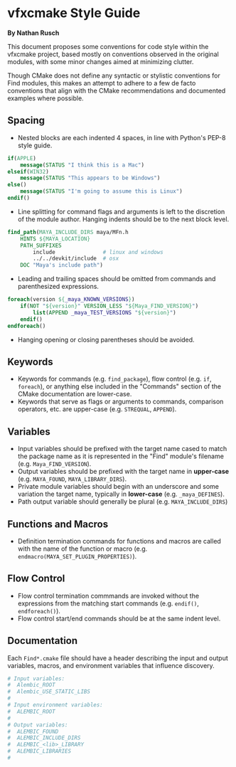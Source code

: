 vfxcmake Style Guide
====================

**By Nathan Rusch**

This document proposes some conventions for code style within the vfxcmake
project, based mostly on conventions observed in the original modules, with
some minor changes aimed at minimizing clutter.

Though CMake does not define any syntactic or stylistic conventions for Find
modules, this makes an attempt to adhere to a few de facto conventions that
align with the CMake recommendations and documented examples where possible.


Spacing
-------
- Nested blocks are each indented 4 spaces, in line with Python's PEP-8 style
guide.

```cmake
if(APPLE)
    message(STATUS "I think this is a Mac")
elseif(WIN32)
    message(STATUS "This appears to be Windows")
else()
    message(STATUS "I'm going to assume this is Linux")
endif()
```

- Line splitting for command flags and arguments is left to the discretion of
the module author. Hanging indents should be to the next block level.

```cmake
find_path(MAYA_INCLUDE_DIRS maya/MFn.h
    HINTS ${MAYA_LOCATION}
    PATH_SUFFIXES
        include               # linux and windows
        ../../devkit/include  # osx
    DOC "Maya's include path")
```

- Leading and trailing spaces should be omitted from commands and parenthesized
expressions.

```cmake
foreach(version ${_maya_KNOWN_VERSIONS})
    if(NOT "${version}" VERSION_LESS "${Maya_FIND_VERSION}")
        list(APPEND _maya_TEST_VERSIONS "${version}")
    endif()
endforeach()
```

- Hanging opening or closing parentheses should be avoided.


Keywords
--------
- Keywords for commands (e.g. `find_package`), flow control (e.g. `if`,
`foreach`), or anything else included in the "Commands" section of the CMake
documentation are lower-case.
- Keywords that serve as flags or arguments to commands, comparison operators,
etc. are upper-case (e.g. `STREQUAL`, `APPEND`).


Variables
---------
- Input variables should be prefixed with the
target name cased to match the package name as it is represented in the "Find"
module's filename (e.g. `Maya_FIND_VERSION`).
- Output variables should be prefixed with
the target name in **upper-case** (e.g. `MAYA_FOUND`, `MAYA_LIBRARY_DIRS`).
- Private module variables should begin with an underscore and some
variation the target name, typically in **lower-case** (e.g. `_maya_DEFINES`).
- Path output variable should generally be plural (e.g. `MAYA_INCLUDE_DIRS`)

Functions and Macros
--------------------
- Definition termination commands for functions and macros are called with the
name of the function or macro (e.g. `endmacro(MAYA_SET_PLUGIN_PROPERTIES)`).


Flow Control
------------
- Flow control termination commmands are invoked without the expressions from
the matching start commands (e.g. `endif()`, `endforeach()`).
- Flow control start/end commands should be at the same indent level.

Documentation
-------------

Each `Find*.cmake` file should have a header describing the input and output variables, macros, and environment variables that influence discovery.

```cmake
# Input variables:
#  Alembic_ROOT
#  Alembic_USE_STATIC_LIBS
#
# Input environment variables:
#  ALEMBIC_ROOT
#
# Output variables:
#  ALEMBIC_FOUND
#  ALEMBIC_INCLUDE_DIRS
#  ALEMBIC_<lib>_LIBRARY
#  ALEMBIC_LIBRARIES
#
```
